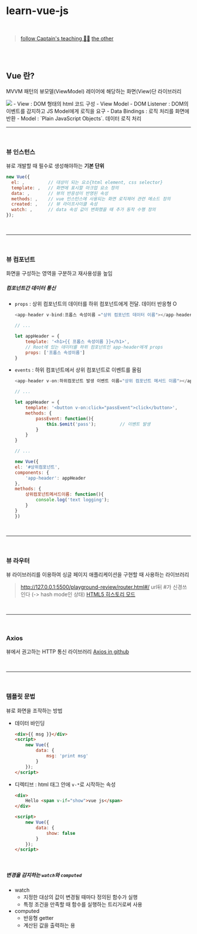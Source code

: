 # learn-vue-js
<br>

> [follow Captain's teaching 🦸‍♂️](https://joshua1988.github.io/vue-camp/vue/instance.html#%EC%9D%B8%EC%8A%A4%ED%84%B4%EC%8A%A4-%EC%83%9D%EC%84%B1)
[the other](https://dahye-jeong.gitbook.io/vue-js/)

<br>
<br>

## Vue 란?
MVVM 패턴의 뷰모델(ViewModel) 레이어에 해당하는 화면(View)단 라이브러리

<image src="https://012.vuejs.org/images/mvvm.png">
- View : DOM 형태의 html 코드 구성
- View Model 
    - DOM Listener : DOM의 이벤트를 감지하고 JS Model에게 로직을 요구
    - Data Bindings : 로직 처리를 화면에 반환
- Model : `Plain JavaScript Objects`. 데이터 로직 처리

<br>

---

<br>

### 뷰 인스턴스
뷰로 개발할 때 필수로 생성해야하는 **기본 단위**

```javascript
new Vue({
  el: ,         // 대상이 되는 요소{html element, css selector}
  template: ,   // 화면에 표시할 마크업 요소 정의
  data: ,       // 뷰의 반응성이 반영된 속성
  methods: ,    // vue 인스턴스에 사용되는 화면 로직제어 관련 메소드 정의
  created: ,    // 뷰 라이프사이클 속성
  watch: ,      // data 속성 값이 변화했을 때 추가 동작 수행 정의
});
```

<br>

---

<br>

### 뷰 컴포넌트
화면을 구성하는 영역을 구분하고 재사용성을 높임

##### 컴포넌트간 데이터 통신
- `props` : 상위 컴포넌트의 데이터를 하위 컴포넌트에게 전달. 데이터 반응형 O
    ```javascript
    <app-header v-bind:프롭스 속성이름 ="상위 컴포넌트 데이터 이름"></app-header>

    // ...

    let appHeader = {
        template: '<h1>{{ 프롭스 속성이름 }}</h1>',
        // Root에 있는 데이터를 하위 컴포넌트인 app-header에게 props
        props: ['프롭스 속성이름']
    }
    ```
- `events` : 하위 컴포넌트에서 상위 컴포넌트로 이벤트를 올림
    ```javascript
    <app-header v-on:하위컴포넌트 발생 이벤트 이름="상위 컴포넌트 메서드 이름"></app-header>
    
    // ...

    let appHeader = {
        template: '<button v-on:click="passEvent">click</button>',
        methods: {
            passEvent: function(){
                this.$emit('pass');         // 이벤트 발생
            }
        }
    }

    // ...

    new Vue({
    el: '#상위컴포넌트',
    components: {
        'app-header': appHeader
    },
    methods: {
        상위컴포넌트메서드이름: function(){
            console.log('text logging');
        }
    }
    })

    ```


<br>

---

<br>

### 뷰 라우터
뷰 라이브러리를 이용하여 싱글 페이지 애플리케이션을 구현할 때 사용하는 라이브러리

> http://127.0.0.1:5500/playground-review/router.html#/
> url뒤 #가 신경쓰인다 (-> hash mode인 상태)
> [HTML5 히스토리 모드](https://router.vuejs.org/kr/guide/essentials/history-mode.html#%EC%84%9C%EB%B2%84-%EC%84%A4%EC%A0%95-%EC%98%88%EC%A0%9C)

<br>

---

<br>

### Axios
뷰에서 권고하는 HTTP 통신 라이브러리
[Axios in github](https://github.com/axios/axios)

<br>

---

<br>

### 템플릿 문법
뷰로 화면을 조작하는 방법 
- 데이터 바인딩
    ```html
    <div>{{ msg }}</div>
    <script>
        new Vue({
            data: {
                msg: 'print msg'
            }
        });
    </script>
    ```
- 디렉티브 : html 태그 안에 `v-*`로 시작하는 속성
    ```html
    <div>
        Hello <span v-if="show">vue js</span>
    </div>

    <script>
        new Vue({
            data: {
                show: false
            }
        });
    </script>
    
    ```

<br> 

##### 변경을 감지하는 `watch`와 `computed`
- watch
    - 지정한 대상의 값이 변경될 때마다 정의된 함수가 실행 
    - 특정 조건을 만족할 때 함수를 실행하는 트리거로써 사용
- computed
    - 반응형 getter
    - 계산된 값을 출력하는 용